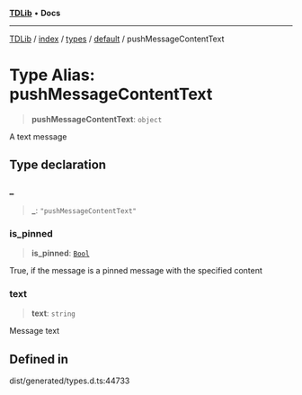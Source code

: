 [**TDLib**](../../../../../../README.md) • **Docs**

***

[TDLib](../../../../../../modules.md) / [index](../../../../../README.md) / [types](../../../README.md) / [default](../README.md) / pushMessageContentText

# Type Alias: pushMessageContentText

> **pushMessageContentText**: `object`

A text message

## Type declaration

### \_

> **\_**: `"pushMessageContentText"`

### is\_pinned

> **is\_pinned**: [`Bool`](Bool.md)

True, if the message is a pinned message with the specified content

### text

> **text**: `string`

Message text

## Defined in

dist/generated/types.d.ts:44733
